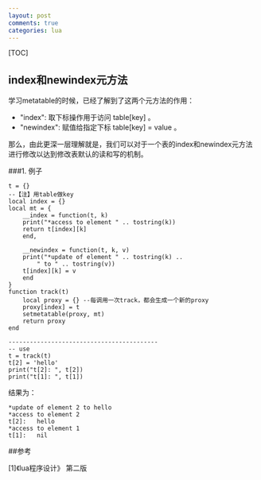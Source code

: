 ```yaml
---
layout: post
comments: true
categories: lua
---
```

[TOC]

## index和newindex元方法

学习metatable的时候，已经了解到了这两个元方法的作用：

* "index": 取下标操作用于访问 table[key] 。
* "newindex": 赋值给指定下标 table[key] = value 。

那么，由此更深一层理解就是，我们可以对于一个表的index和newindex元方法进行修改以达到修改表默认的读和写的机制。

###1. 例子

	t = {}
	--【注】用table做key
	local index = {} 
	local mt = {
		__index = function(t, k)
		print("*access to element " .. tostring(k))
		return t[index][k]
		end,
		
		__newindex = function(t, k, v)
		print("*update of element " .. tostring(k) ..
			" to " .. tostring(v))
		t[index][k] = v
		end
	}	
	function track(t)
		local proxy = {} --每调用一次track，都会生成一个新的proxy
		proxy[index] = t
		setmetatable(proxy, mt)
		return proxy
	end

	------------------------------------------
	-- use
	t = track(t)
	t[2] = 'hello'
	print("t[2]: ", t[2])
	print("t[1]: ", t[1])

结果为：

    *update of element 2 to hello
	*access to element 2
	t[2]: 	hello
	*access to element 1
	t[1]: 	nil


##参考

[1]《lua程序设计》 第二版
